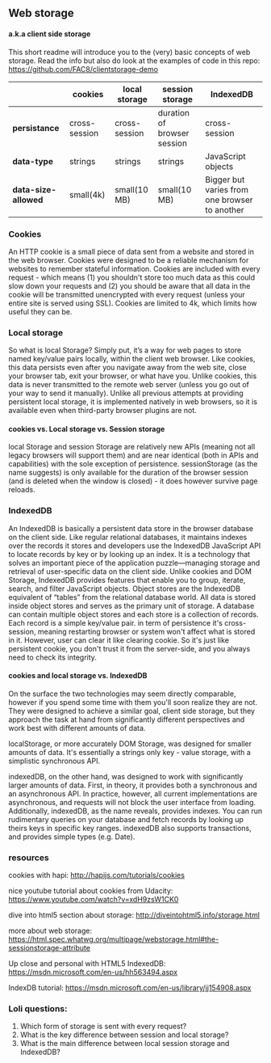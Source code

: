 ## Web storage
#### a.k.a client side storage

This short readme will introduce you to the (very) basic concepts of web storage. Read the info but also do look at the examples of code in this repo: https://github.com/FAC8/clientstorage-demo


|           | cookies | local storage | session storage | IndexedDB
------------ |------------ | ------------- | ------------ | ------------
**persistance**  | cross-session | cross-session  | duration of browser session | cross-session
**data-type**    | strings | strings | strings | JavaScript objects
**data-size-allowed** | small(4k) | small(10 MB) | small(10 MB) | Bigger but varies from one browser to another


### Cookies
An HTTP cookie is a small piece of data sent from a website and stored in the web browser. Cookies were designed to be a reliable mechanism for websites to remember stateful information.
Cookies are included with every request - which means (1) you shouldn't store too much data as this could slow down your requests and (2) you should be aware that all data in the cookie will be transmitted unencrypted with every request (unless your entire site is served using SSL).
Cookies are limited to 4k, which limits how useful they can be.

### Local storage

So what is local Storage? Simply put, it’s a way for web pages to store named key/value pairs locally, within the client web browser. Like cookies, this data persists even after you navigate away from the web site, close your browser tab, exit your browser, or what have you. Unlike cookies, this data is never transmitted to the remote web server (unless you go out of your way to send it manually). Unlike all previous attempts at providing persistent local storage, it is implemented natively in web browsers, so it is available even when third-party browser plugins are not.

#### cookies vs. Local storage vs. Session storage
local Storage and session Storage are relatively new APIs (meaning not all legacy browsers will support them) and are near identical (both in APIs and capabilities) with the sole exception of persistence. sessionStorage (as the name suggests) is only available for the duration of the browser session (and is deleted when the window is closed) - it does however survive page reloads.

### IndexedDB
An IndexedDB is basically a persistent data store in the browser database on the client side. Like regular relational databases, it maintains indexes over the records it stores and developers use the IndexedDB JavaScript API to locate records by key or by looking up an index.
It is a technology that solves an important piece of the application puzzle—managing storage and retrieval of user-specific data on the client side.
Unlike cookies and DOM Storage, IndexedDB provides features that enable you to group, iterate, search, and filter JavaScript objects.
Object stores are the IndexedDB equivalent of “tables” from the relational database world. All data is stored inside object stores and serves as the primary unit of storage.
A database can contain multiple object stores and each store is a collection of records.  Each record is a simple key/value pair.
in term of persistence it's cross-session, meaning restarting browser or system won't affect what is stored in it. However, user can clear it like clearing cookie. So it's just like persistent cookie, you don't trust it from the server-side, and you always need to check its integrity.


#### cookies and local storage vs. IndexedDB
On the surface the two technologies may seem directly comparable, however if you spend some time with them you'll soon realize they are not. They were designed to achieve a similar goal, client side storage, but they approach the task at hand from significantly different perspectives and work best with different amounts of data.

localStorage, or more accurately DOM Storage, was designed for smaller amounts of data. It's essentially a strings only key - value storage, with a simplistic synchronous API.

indexedDB, on the other hand, was designed to work with significantly larger amounts of data. First, in theory, it provides both a synchronous and an asynchronous API. In practice, however, all current implementations are asynchronous, and requests will not block the user interface from loading. Additionally, indexedDB, as the name reveals, provides indexes. You can run rudimentary queries on your database and fetch records by looking up theirs keys in specific key ranges. indexedDB also supports transactions, and provides simple types (e.g. Date).


### resources
cookies with hapi: http://hapijs.com/tutorials/cookies

nice youtube tutorial about cookies from Udacity:
https://www.youtube.com/watch?v=xdH9zsW1CK0

dive into html5 section about storage:
http://diveintohtml5.info/storage.html

more about web storage:
https://html.spec.whatwg.org/multipage/webstorage.html#the-sessionstorage-attribute

Up close and personal with HTML5 IndexedDB:
https://msdn.microsoft.com/en-us/hh563494.aspx

IndexDB tutorial:
https://msdn.microsoft.com/en-us/library/jj154908.aspx

### Loli questions:
1. Which form of storage is sent with every request?
2. What is the key difference between session and local storage?
3. What is the main difference between local session storage and IndexedDB?
